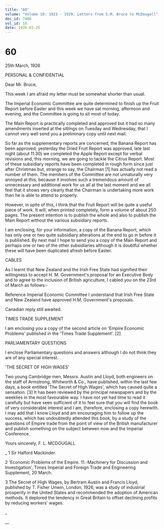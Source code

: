 ```yaml
---
title: "60"
volume: "Volume 18: 1923 - 1929, Letters from S.M. Bruce to McDougall"
doc_id: 7406
vol_id: 18
date: 1926-03-25
---
```


# 60

25th March, 1926

PERSONAL &amp; CONFIDENTIAL

Dear Mr. Bruce,

This week I am afraid my letter must be somewhat shorter than usual.

The Imperial Economic Committee are quite determined to finish up the Fruit Report before Easter and this week we have sat morning, afternoon and evening, and the Committee is going to sit most of today.

The Main Report is practically completed and approved but it had so many amendments inserted at the sittings on Tuesday and Wednesday, that I cannot very well send you a preliminary copy until next mail.

So far as the supplementary reports are concerned, the Banana Report has been approved; yesterday the Dried Fruit Report was approved, late last night (about 11.30) we completed the Apple Report except for verbal revisions and, this morning, we are going to tackle the Citrus Report. Most of these subsidiary reports have been completed in rough form since just after Christmas but, strange to say, the Chairman [1] has actually not read a number of them. The members of the Committee are not unnaturally very annoyed at this, because it involves such a tremendous amount of unnecessary and additional work for us all at the last moment and we all feel that it shows very clearly that the Chairman is undertaking more work than he is able to attend to properly.

However, in spite of this, I think that the Fruit Report will be quite a useful piece of work. It will, when printed completely, form a volume of about 250 pages. The present intention is to publish the whole and also to publish the Main Report without the various subsidiary reports.

I am enclosing, for your information, a copy of the Banana Report, which has only one or two quite subsidiary alterations at the end to go in before it is published. By next mail I hope to send you a copy of the Main Report and perhaps one or two of the other subsidiaries although it is doubtful whether these will have been duplicated afresh before Easter.

CABLES

As I learnt that New Zealand and the Irish Free State had signified their willingness to accept H. M. Government's proposal for an Executive Body and to agree to the inclusion of British agriculture, I cabled you on the 23rd of March as follows:-

Reference Imperial Economic Committee I understand that Irish Free State and New Zealand have approved H.M. Government's proposals.

Canadian reply still awaited.

TIMES TRADE SUPPLEMENT

I am enclosing you a copy of the second article on 'Empire Economic Problems' published in the 'Times Trade Supplement'. [2]

PARLIAMENTARY QUESTIONS

I enclose Parliamentary questions and answers although I do not think they are of any special interest.

'THE SECRET OF HIGH WAGES'

Two young Cambridge men, Messrs. Austin and Lloyd, both engineers on the staff of Armstrong, Whitworth &amp; Co., have published, within the last few days, a book entitled 'The Secret of High Wages', which has caused quite a sensation. [3] It has been reviewed by the principal newspapers and by the weeklies in the most favourable way. I have not yet had time to read it carefully but have seen sufficient of it to feel sure that you will find the book of very considerable interest and I am, therefore, enclosing a copy herewith. I may add that I know Lloyd and am encouraging him to follow up the success, which has undoubtedly attended this book, by a study of the questions of Empire trade from the point of view of the British manufacturer and publish something on the subject between now and the Imperial Conference.

Yours sincerely, F. L. MCDOUGALL 

_ 1 Sir Halford Mackinder.

2 'Economic Problems of the Empire. 11.-Machinery for Discussion and Investigation', Times Imperial and Foreign Trade and Engineering Supplement, 20 March.

3 The Secret of High Wages, by Bertram Austin and Francis Lloyd, published by T. Fisher Unwin, London, 1926, was a study of industrial prosperity in the United States and recommended the adoption of American methods. It deplored the tendency in Great Britain to offset declining profits by reducing workers' wages.

_

__
